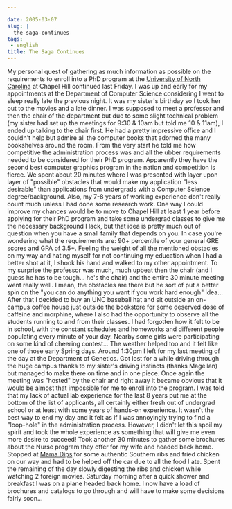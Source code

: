 ```yaml
---

date: 2005-03-07
slug: |
  the-saga-continues
tags:
 - english
title: The Saga Continues
---
```


My personal quest of gathering as much information as possible on the
requirements to enroll into a PhD program at the [University of North
Carolina](http://www.unc.edu) at Chapel Hill continued last Friday. I
was up and early for my appointments at the Department of Computer
Science considering I went to sleep really late the previous night. It
was my sister's birthday so I took her out to the movies and a late
dinner. I was supposed to meet a professor and then the chair of the
department but due to some slight technical problem (my sister had set
up the meetings for 9:30 & 10am but told me 10 & 11am), I ended up
talking to the chair first. He had a pretty impressive office and I
couldn't help but admire all the computer books that adorned the many
bookshelves around the room. From the very start he told me how
competitive the administration process was and all the ubber
requirements needed to be considered for their PhD program. Apparently
they have the second best computer graphics program in the nation and
competition is fierce. We spent about 20 minutes where I was presented
with layer upon layer of "possible" obstacles that would make my
application "less desirable" than applications from undergrads with a
Computer Science degree/background. Also, my 7-8 years of working
experience don't really count much unless I had done some research work.
One way I could improve my chances would be to move to Chapel Hill at
least 1 year before applying for their PhD program and take some
undergrad classes to give me the necessary background I lack, but that
idea is pretty much out of question when you have a small family that
depends on you. In case you're wondering what the requirements are: 90+
percentile of your general GRE scores and GPA of 3.5+. Feeling the
weight of all the mentioned obstacles on my way and hating myself for
not continuing my education when I had a better shot at it, I shook his
hand and walked to my other appointment. To my surprise the professor
was much, much upbeat then the chair (and I guess he has to be tough...
he's the chair) and the entire 30 minute meeting went really well. I
mean, the obstacles are there but he sort of put a better spin on the
"you can do anything you want if you work hard enough" idea... After
that I decided to buy an UNC baseball hat and sit outside an on-campus
coffee house just outside the bookstore for some deserved dose of
caffeine and morphine, where I also had the opportunity to observe all
the students running to and from their classes. I had forgotten how it
felt to be in school, with the constant schedules and homeworks and
different people populating every minute of your day. Nearby some girls
were participating on some kind of cheering contest... The weather
helped too and it felt like one of those early Spring days. Around
1:30pm I left for my last meeting of the day at the Department of
Genetics. Got lost for a while driving through the huge campus thanks to
my sister's driving instincts (thanks Magellan) but managed to make
there on time and in one piece. Once again the meeting was "hosted" by
the chair and right away it became obvious that it would be almost that
impossible for me to enroll into the program. I was told that my lack of
actual lab experience for the last 8 years put me at the bottom of the
list of applicants, all certainly either fresh out of undergrad school
or at least with some years of hands-on experience. It wasn't the best
way to end my day and it felt as if I was annoyingly trying to find a
"loop-hole" in the administration process. However, I didn't let this
spoil my spirit and took the whole experience as something that will
give me even more desire to succeed! Took another 30 minutes to gather
some brochures about the Nurse program they offer for my wife and headed
back home. Stopped at [Mama Dips](http://mamadips.com/) for some
authentic Southern ribs and fried chicken on our way and had to be
helped off the car due to all the food I ate. Spent the remaining of the
day slowly digesting the ribs and chicken while watching 2 foreign
movies. Saturday morning after a quick shower and breakfast I was on a
plane headed back home. I now have a load of brochures and catalogs to
go through and will have to make some decisions fairly soon...
